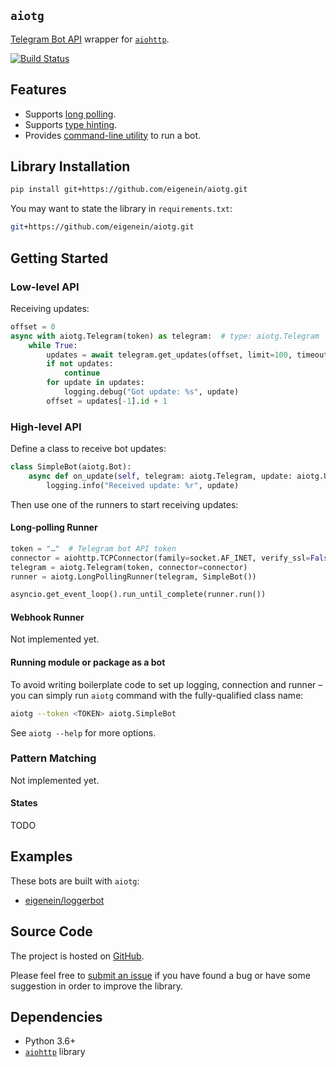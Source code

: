 ## `aiotg`

[Telegram Bot API](https://core.telegram.org/bots/api) wrapper for [`aiohttp`](https://aiohttp.readthedocs.io/en/stable/).

[![Build Status](https://travis-ci.org/eigenein/aiotg.svg?branch=master)](https://travis-ci.org/eigenein/aiotg)

## Features

* Supports [long polling](https://core.telegram.org/bots/api#getupdates).
* Supports [type hinting](https://docs.python.org/3/library/typing.html).
* Provides [command-line utility](#running-module-or-package-as-a-bot) to run a bot.

## Library Installation

```sh
pip install git+https://github.com/eigenein/aiotg.git
```

You may want to state the library in `requirements.txt`:

```sh
git+https://github.com/eigenein/aiotg.git
```

## Getting Started

### Low-level API

Receiving updates:

```python
offset = 0
async with aiotg.Telegram(token) as telegram:  # type: aiotg.Telegram
    while True:
        updates = await telegram.get_updates(offset, limit=100, timeout=5)
        if not updates:
            continue
        for update in updates:
            logging.debug("Got update: %s", update)
        offset = updates[-1].id + 1
```

### High-level API

Define a class to receive bot updates:

```python
class SimpleBot(aiotg.Bot):
    async def on_update(self, telegram: aiotg.Telegram, update: aiotg.Update):
        logging.info("Received update: %r", update)
```

Then use one of the runners to start receiving updates:

#### Long-polling Runner

```python
token = "…"  # Telegram bot API token
connector = aiohttp.TCPConnector(family=socket.AF_INET, verify_ssl=False)
telegram = aiotg.Telegram(token, connector=connector)
runner = aiotg.LongPollingRunner(telegram, SimpleBot())

asyncio.get_event_loop().run_until_complete(runner.run())
```

#### Webhook Runner

Not implemented yet.

#### Running module or package as a bot

To avoid writing boilerplate code to set up logging, connection and runner – you can simply run `aiotg` command with the fully-qualified class name: 

```sh
aiotg --token <TOKEN> aiotg.SimpleBot
```

See `aiotg --help` for more options.

### Pattern Matching

Not implemented yet.

#### States

TODO

## Examples

These bots are built with `aiotg`:

* [eigenein/loggerbot](https://github.com/eigenein/loggerbot)

## Source Code

The project is hosted on [GitHub](https://github.com/eigenein/aiotg).

Please feel free to [submit an issue](https://github.com/eigenein/aiotg/issues) if you have found a bug or have some suggestion in order to improve the library.

## Dependencies

* Python 3.6+
* [`aiohttp`](https://aiohttp.readthedocs.io/en/stable/) library
